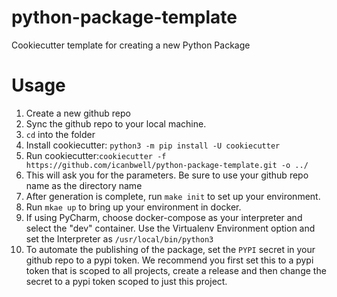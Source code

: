 # python-package-template
Cookiecutter template for creating a new Python Package

# Usage
1. Create a new github repo
2. Sync the github repo to your local machine.
3. `cd` into the folder
4. Install cookiecutter: `python3 -m pip install -U cookiecutter`
5. Run cookiecutter:`cookiecutter -f https://github.com/icanbwell/python-package-template.git -o ../`
6. This will ask you for the parameters.  Be sure to use your github repo name as the directory name
7. After generation is complete, run `make init` to set up your environment.
8. Run `mkae up` to bring up your environment in docker.
9. If using PyCharm, choose docker-compose as your interpreter and select the "dev" container.  Use the Virtualenv Environment option and set the Interpreter as `/usr/local/bin/python3`
10. To automate the publishing of the package, set the `PYPI` secret in your github repo to a pypi token.  We recommend you first set this to a pypi token that is scoped to all projects, create a release and then change the secret to a pypi token scoped to just this project.



